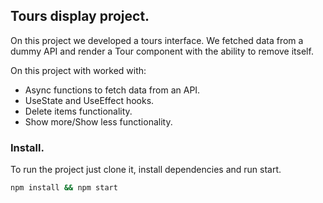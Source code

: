 ## Tours display project.

On this project we developed a tours interface. We fetched data from a dummy API and render a Tour component with the ability to remove itself.

On this project with worked with:

- Async functions to fetch data from an API.
- UseState and UseEffect hooks.
- Delete items functionality.
- Show more/Show less functionality.

### Install.

To run the project just clone it, install dependencies and run start.

```bash
npm install && npm start
```
